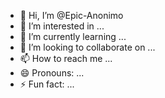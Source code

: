 - 👋 Hi, I’m @Epic-Anonimo
- 👀 I’m interested in ...
- 🌱 I’m currently learning ...
- 💞️ I’m looking to collaborate on ...
- 📫 How to reach me ...
- 😄 Pronouns: ...
- ⚡ Fun fact: ...

<!---
Epic-Anonimo/Epic-Anonimo is a ✨ special ✨ repository because its `README.md` (this file) appears on your GitHub profile.
You can click the Preview link to take a look at your changes.
--->
